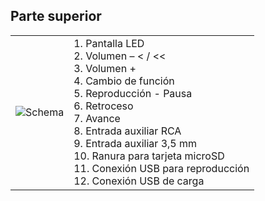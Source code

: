 ## Parte superior
| | |
|:-------|:-------|
|![Schema](xxxxxxxxxx)| 1. Pantalla LED <br> 2. Volumen – < / << <br>3. Volumen + <br>4. Cambio de función <br>5. Reproducción - Pausa <br>6. Retroceso <br>7. Avance <br>8. Entrada auxiliar RCA <br>9. Entrada auxiliar 3,5 mm <br>10. Ranura para tarjeta microSD <br>11. Conexión USB para reproducción <br> 12. Conexión USB de carga <br> |



